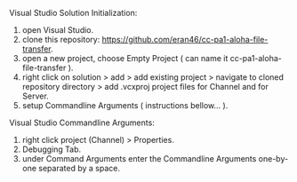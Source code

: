 Visual Studio Solution Initialization:
1. open Visual Studio.
2. clone this repository: https://github.com/eran46/cc-pa1-aloha-file-transfer.
3. open a new project, choose Empty Project ( can name it cc-pa1-aloha-file-transfer ).
4. right click on solution > add > add existing project > navigate to cloned repository directory > add .vcxproj project files for Channel and for Server.
5. setup Commandline Arguments ( instructions bellow... ).

Visual Studio Commandline Arguments:
1. right click project (Channel) > Properties.
2. Debugging Tab.
3. under Command Arguments enter the Commandline Arguments one-by-one separated by a space.
